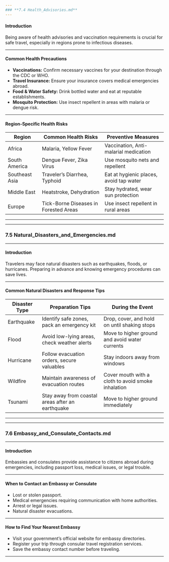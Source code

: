 ```yaml
---
### **7.4 Health_Advisories.md**
---
```


#### **Introduction**

Being aware of health advisories and vaccination requirements is crucial for safe travel, especially in regions prone to infectious diseases.

---

#### **Common Health Precautions**

- **Vaccinations:** Confirm necessary vaccines for your destination through the CDC or WHO.
- **Travel Insurance:** Ensure your insurance covers medical emergencies abroad.
- **Food & Water Safety:** Drink bottled water and eat at reputable establishments.
- **Mosquito Protection:** Use insect repellent in areas with malaria or dengue risk.

---

#### **Region-Specific Health Risks**

| **Region**     | **Common Health Risks**               | **Preventive Measures**                 |
| -------------- | ------------------------------------- | --------------------------------------- |
| Africa         | Malaria, Yellow Fever                 | Vaccination, Anti-malarial medication   |
| South America  | Dengue Fever, Zika Virus              | Use mosquito nets and repellent         |
| Southeast Asia | Traveler’s Diarrhea, Typhoid          | Eat at hygienic places, avoid tap water |
| Middle East    | Heatstroke, Dehydration               | Stay hydrated, wear sun protection      |
| Europe         | Tick-Borne Diseases in Forested Areas | Use insect repellent in rural areas     |

---

---

### **7.5 Natural_Disasters_and_Emergencies.md**

---

#### **Introduction**

Travelers may face natural disasters such as earthquakes, floods, or hurricanes. Preparing in advance and knowing emergency procedures can save lives.

---

#### **Common Natural Disasters and Response Tips**

| **Disaster Type** | **Preparation Tips**                             | **During the Event**                               |
| ----------------- | ------------------------------------------------ | -------------------------------------------------- |
| Earthquake        | Identify safe zones, pack an emergency kit       | Drop, cover, and hold on until shaking stops       |
| Flood             | Avoid low-lying areas, check weather alerts      | Move to higher ground and avoid water currents     |
| Hurricane         | Follow evacuation orders, secure valuables       | Stay indoors away from windows                     |
| Wildfire          | Maintain awareness of evacuation routes          | Cover mouth with a cloth to avoid smoke inhalation |
| Tsunami           | Stay away from coastal areas after an earthquake | Move to higher ground immediately                  |

---

---

### **7.6 Embassy_and_Consulate_Contacts.md**

---

#### **Introduction**

Embassies and consulates provide assistance to citizens abroad during emergencies, including passport loss, medical issues, or legal trouble.

---

#### **When to Contact an Embassy or Consulate**

- Lost or stolen passport.
- Medical emergencies requiring communication with home authorities.
- Arrest or legal issues.
- Natural disaster evacuations.

---

#### **How to Find Your Nearest Embassy**

- Visit your government’s official website for embassy directories.
- Register your trip through consular travel registration services.
- Save the embassy contact number before traveling.

---
